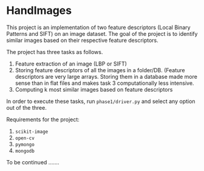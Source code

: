 # HandImages
This project is an implementation of two feature descriptors (Local Binary Patterns and SIFT) on an image dataset. The goal of the project is to identify similar images based on their respective feature descriptors. 

The project has three tasks as follows. 
1. Feature extraction of an image (LBP or SIFT) 
2. Storing feature descriptors of all the images in a folder/DB. (Feature descriptors are very large arrays. Storing them in a database made more sense than in flat files and makes task 3 computationally less intensive. 
3. Computing k most similar images based on feature descriptors

In order to execute these tasks, run `phase1/driver.py` and select any option out of the three. 

Requirements for the project:
1. `scikit-image`
2. `open-cv`
3. `pymongo`
4. `mongodb`

To be continued .......
